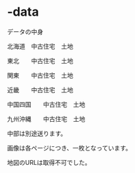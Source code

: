 # -data

データの中身

北海道　中古住宅　土地

東北　　中古住宅　土地

関東　　中古住宅　土地

近畿　　中古住宅　土地

中国四国　　中古住宅　土地

九州沖縄　　中古住宅　土地

中部は別途送ります。


画像は各ページにつき、一枚となっています。

地図のURLは取得不可でした。
